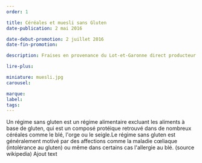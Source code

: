 ```yaml
---
order: 1

title: Céréales et muesli sans Gluten
date-publication: 2 mai 2016

date-debut-promotion: 2 juillet 2016
date-fin-promotion: 

description: Fraises en provenance du Lot-et-Garonne direct producteur

lire-plus: 

miniature: muesli.jpg
carousel: 

marque:
label: 
tags:
---
```

<!--fin-excerpt-->
<!-- ******************************** -->
<!-- **** début contenu détaillé **** -->

Un régime sans gluten est un régime alimentaire excluant les aliments à base de gluten, qui est un composé protéique retrouvé dans de nombreux céréales comme le blé, l'orge ou le seigle.Le régime sans gluten est généralement motivé par des affections comme la maladie cœliaque (intolérance au gluten) ou même dans certains cas l'allergie au blé. 
(source wikipedia)
Ajout text

<!-- **** fin contenu détaillé **** -->
<!-- ****************************** -->